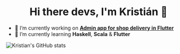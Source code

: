 <h1 align="center">Hi there devs, I'm Kristián 🙌</h1>

- 🔭 I’m currently working on [**Admin app for shop delivery in Flutter**](https://github.com/cloudis-dev/bottleshop_admin)
- 🌱 I’m currently learning **Haskell**, **Scala** & **Flutter**

![Kristian's GitHub stats](https://github-readme-stats.vercel.app/api?username=KristianBalaj&count_private=true)

<!--
**KristianBalaj/KristianBalaj** is a ✨ _special_ ✨ repository because its `README.md` (this file) appears on your GitHub profile.

Here are some ideas to get you started:

- 🔭 I’m currently working on ...
- 🌱 I’m currently learning ...
- 👯 I’m looking to collaborate on ...
- 🤔 I’m looking for help with ...
- 💬 Ask me about ...
- 📫 How to reach me: ...
- 😄 Pronouns: ...
- ⚡ Fun fact: ...
-->
